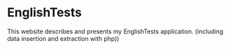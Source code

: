 # EnglishTests
This website describes and presents my EnglishTests application. (including data insertion and extraction with php))
